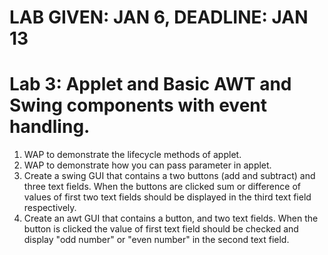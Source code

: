 # LAB GIVEN: JAN 6, DEADLINE: JAN 13
# Lab 3: Applet and Basic AWT and Swing components with event handling.
1. WAP to demonstrate the lifecycle methods of applet.
2. WAP to demonstrate how you can pass parameter in applet.
3. Create a swing GUI that contains a two buttons (add and subtract) and three text fields. When the buttons are clicked sum or difference of values of first two text fields should be displayed in the third text field respectively.
4. Create an awt GUI that contains a button, and two text fields. When the button is clicked the value of first text field should be checked and display "odd number" or "even number" in the second text field.
